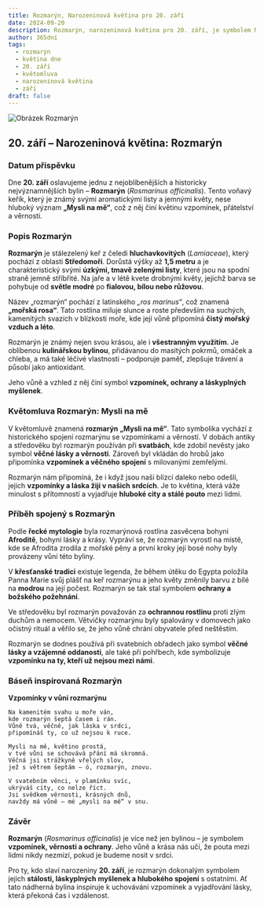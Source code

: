 ```yaml
---
title: Rozmarýn, Narozeninová květina pro 20. září
date: 2024-09-20
description: Rozmarýn, narozeninová květina pro 20. září, je symbolem Mysli na mě. Objevte její jedinečný význam, fascinující příběhy a poezii, která oslavuje její krásu.
author: 365dní
tags:
  - rozmarýn
  - květina dne
  - 20. září
  - květomluva
  - narozeninová květina
  - září
draft: false
---
```


![Obrázek Rozmarýn](https://cdn.pixabay.com/photo/2015/12/13/00/11/rosemary-1090419_640.jpg#center)


## 20. září – Narozeninová květina: Rozmarýn

### Datum příspěvku

Dne **20. září** oslavujeme jednu z nejoblíbenějších a historicky nejvýznamnějších bylin – **Rozmarýn** (_Rosmarinus officinalis_). Tento voňavý keřík, který je známý svými aromatickými listy a jemnými květy, nese hluboký význam **„Mysli na mě“**, což z něj činí květinu vzpomínek, přátelství a věrnosti.

### Popis Rozmarýn

**Rozmarýn** je stálezelený keř z čeledi **hluchavkovitých** (_Lamiaceae_), který pochází z oblasti **Středomoří**. Dorůstá výšky až **1,5 metru** a je charakteristický svými **úzkými, tmavě zelenými listy**, které jsou na spodní straně jemně stříbřité. Na jaře a v létě kvete drobnými květy, jejichž barva se pohybuje od **světle modré** po **fialovou, bílou nebo růžovou**.

Název „rozmarýn“ pochází z latinského _„ros marinus“_, což znamená **„mořská rosa“**. Tato rostlina miluje slunce a roste především na suchých, kamenitých svazích v blízkosti moře, kde její vůně připomíná **čistý mořský vzduch a léto**.

Rozmarýn je známý nejen svou krásou, ale i **všestranným využitím**. Je oblíbenou **kulinářskou bylinou**, přidávanou do masitých pokrmů, omáček a chleba, a má také léčivé vlastnosti – podporuje paměť, zlepšuje trávení a působí jako antioxidant.

Jeho vůně a vzhled z něj činí symbol **vzpomínek, ochrany a láskyplných myšlenek**.

### Květomluva Rozmarýn: Mysli na mě

V květomluvě znamená **rozmarýn** **„Mysli na mě“**. Tato symbolika vychází z historického spojení rozmarýnu se vzpomínkami a věrností. V dobách antiky a středověku byl rozmarýn používán při **svatbách**, kde zdobil nevěsty jako symbol **věčné lásky a věrnosti**. Zároveň byl vkládán do hrobů jako připomínka **vzpomínek a věčného spojení** s milovanými zemřelými.

Rozmarýn nám připomíná, že i když jsou naši blízcí daleko nebo odešli, jejich **vzpomínky a láska žijí v našich srdcích**. Je to květina, která váže minulost s přítomností a vyjadřuje **hluboké city a stálé pouto** mezi lidmi.

### Příběh spojený s Rozmarýn

Podle **řecké mytologie** byla rozmarýnová rostlina zasvěcena bohyni **Afroditě**, bohyni lásky a krásy. Vypráví se, že rozmarýn vyrostl na místě, kde se Afrodita zrodila z mořské pěny a první kroky její bosé nohy byly provázeny vůní této byliny.

V **křesťanské tradici** existuje legenda, že během útěku do Egypta položila Panna Marie svůj plášť na keř rozmarýnu a jeho květy změnily barvu z bílé na **modrou** na její počest. Rozmarýn se tak stal symbolem **ochrany a božského požehnání**.

Ve středověku byl rozmarýn považován za **ochrannou rostlinu** proti zlým duchům a nemocem. Větvičky rozmarýnu byly spalovány v domovech jako očistný rituál a věřilo se, že jeho vůně chrání obyvatele před neštěstím.

Rozmarýn se dodnes používá při svatebních obřadech jako symbol **věčné lásky a vzájemné oddanosti**, ale také při pohřbech, kde symbolizuje **vzpomínku na ty, kteří už nejsou mezi námi**.

### Báseň inspirovaná Rozmarýn

**Vzpomínky v vůni rozmarýnu**

```
Na kamenitém svahu u moře ván,  
kde rozmarýn šeptá časem i rán.  
Vůně tvá, věčně, jak láska v srdci,  
připomínáš ty, co už nejsou k ruce.  

Mysli na mě, květino prostá,  
v tvé vůni se schovává přání má skromná.  
Věčná jsi strážkyně vřelých slov,  
jež s větrem šeptám – ó, rozmarýn, znovu.  

V svatebním věnci, v plamínku svíc,  
ukrýváš city, co nelze říct.  
Jsi svědkem věrnosti, krásných dnů,  
navždy má vůně – mé „mysli na mě“ v snu.  
```

### Závěr

**Rozmarýn** (_Rosmarinus officinalis_) je více než jen bylinou – je symbolem **vzpomínek, věrnosti a ochrany**. Jeho vůně a krása nás učí, že pouta mezi lidmi nikdy nezmizí, pokud je budeme nosit v srdci.

Pro ty, kdo slaví narozeniny **20. září**, je rozmarýn dokonalým symbolem jejich **stálosti, láskyplných myšlenek a hlubokého spojení** s ostatními. Ať tato nádherná bylina inspiruje k uchovávání vzpomínek a vyjadřování lásky, která překoná čas i vzdálenost.